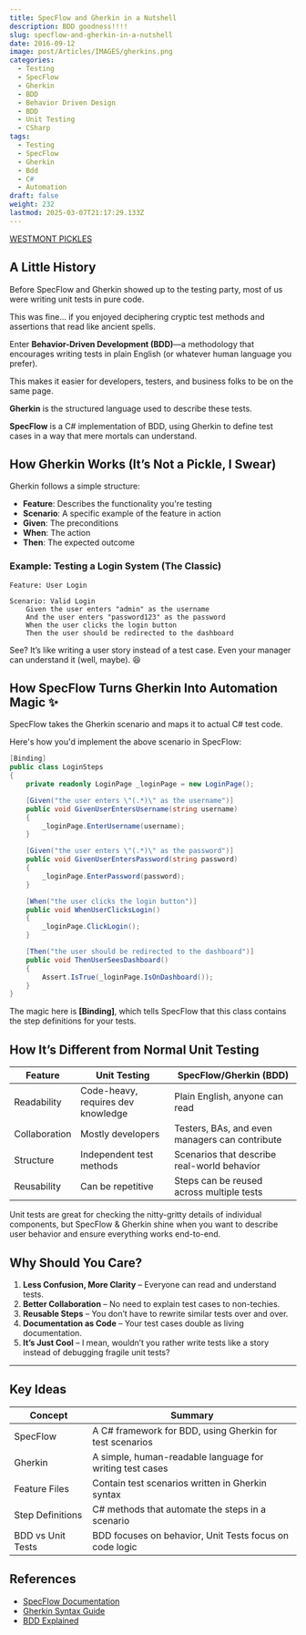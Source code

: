 ```yaml
---
title: SpecFlow and Gherkin in a Nutshell
description: BDD goodness!!!!
slug: specflow-and-gherkin-in-a-nutshell
date: 2016-09-12
image: post/Articles/IMAGES/gherkins.png
categories:
  - Testing
  - SpecFlow
  - Gherkin
  - BDD
  - Behavior Driven Design
  - BDD
  - Unit Testing
  - CSharp
tags:
  - Testing
  - SpecFlow
  - Gherkin
  - Bdd
  - C#
  - Automation
draft: false
weight: 232
lastmod: 2025-03-07T21:17:29.133Z
---
```

[WESTMONT PICKLES](https://www.westmontpickles.com/)

<!-- # SpecFlow and Gherkin in a Nutshell

If you've ever felt like writing unit tests is about as fun as watching paint dry, then let me introduce you to **SpecFlow** and **Gherkin**—the dynamic duo that makes testing feel less like a chore and more like storytelling. 🚀 -->

## A Little History

Before SpecFlow and Gherkin showed up to the testing party, most of us were writing unit tests in pure code.

This was fine… if you enjoyed deciphering cryptic test methods and assertions that read like ancient spells.

Enter **Behavior-Driven Development (BDD)**—a methodology that encourages writing tests in plain English (or whatever human language you prefer).

This makes it easier for developers, testers, and business folks to be on the same page.

**Gherkin** is the structured language used to describe these tests.

**SpecFlow** is a C# implementation of BDD, using Gherkin to define test cases in a way that mere mortals can understand.

## How Gherkin Works (It’s Not a Pickle, I Swear)

Gherkin follows a simple structure:

* **Feature**: Describes the functionality you're testing
* **Scenario**: A specific example of the feature in action
* **Given**: The preconditions
* **When**: The action
* **Then**: The expected outcome

### Example: Testing a Login System (The Classic)

```gherkin
Feature: User Login

Scenario: Valid Login
    Given the user enters "admin" as the username
    And the user enters "password123" as the password
    When the user clicks the login button
    Then the user should be redirected to the dashboard
```

See? It’s like writing a user story instead of a test case. Even your manager can understand it (well, maybe). 😆

## How SpecFlow Turns Gherkin Into Automation Magic ✨

SpecFlow takes the Gherkin scenario and maps it to actual C# test code.

Here's how you'd implement the above scenario in SpecFlow:

```csharp
[Binding]
public class LoginSteps
{
    private readonly LoginPage _loginPage = new LoginPage();

    [Given("the user enters \"(.*)\" as the username")]
    public void GivenUserEntersUsername(string username)
    {
        _loginPage.EnterUsername(username);
    }

    [Given("the user enters \"(.*)\" as the password")]
    public void GivenUserEntersPassword(string password)
    {
        _loginPage.EnterPassword(password);
    }

    [When("the user clicks the login button")]
    public void WhenUserClicksLogin()
    {
        _loginPage.ClickLogin();
    }

    [Then("the user should be redirected to the dashboard")]
    public void ThenUserSeesDashboard()
    {
        Assert.IsTrue(_loginPage.IsOnDashboard());
    }
}
```

The magic here is **\[Binding]**, which tells SpecFlow that this class contains the step definitions for your tests.

## How It’s Different from Normal Unit Testing

| Feature       | Unit Testing                       | SpecFlow/Gherkin (BDD)                         |
| ------------- | ---------------------------------- | ---------------------------------------------- |
| Readability   | Code-heavy, requires dev knowledge | Plain English, anyone can read                 |
| Collaboration | Mostly developers                  | Testers, BAs, and even managers can contribute |
| Structure     | Independent test methods           | Scenarios that describe real-world behavior    |
| Reusability   | Can be repetitive                  | Steps can be reused across multiple tests      |

Unit tests are great for checking the nitty-gritty details of individual components, but SpecFlow & Gherkin shine when you want to describe user behavior and ensure everything works end-to-end.

## Why Should You Care?

1. **Less Confusion, More Clarity** – Everyone can read and understand tests.
2. **Better Collaboration** – No need to explain test cases to non-techies.
3. **Reusable Steps** – You don’t have to rewrite similar tests over and over.
4. **Documentation as Code** – Your test cases double as living documentation.
5. **It’s Just Cool** – I mean, wouldn’t you rather write tests like a story instead of debugging fragile unit tests?

<!-- ## Wrapping It Up 🎁

SpecFlow and Gherkin make testing feel more human. Instead of cryptic assertions, you’re writing scenarios that describe real-world use cases. It’s like storytelling for developers—except with fewer dragons (unless you’re testing a game). 🐉

If you haven’t tried it yet, give it a shot. Your future self will thank you! -->

***

## Key Ideas

| Concept           | Summary                                                  |
| ----------------- | -------------------------------------------------------- |
| SpecFlow          | A C# framework for BDD, using Gherkin for test scenarios |
| Gherkin           | A simple, human-readable language for writing test cases |
| Feature Files     | Contain test scenarios written in Gherkin syntax         |
| Step Definitions  | C# methods that automate the steps in a scenario         |
| BDD vs Unit Tests | BDD focuses on behavior, Unit Tests focus on code logic  |

## References

* [SpecFlow Documentation](https://specflow.org/documentation/)
* [Gherkin Syntax Guide](https://cucumber.io/docs/gherkin/)
* [BDD Explained](https://martinfowler.com/articles/bdd.html)
